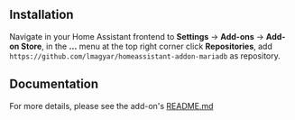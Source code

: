 
## Installation

Navigate in your Home Assistant frontend to **Settings** -> **Add-ons** -> **Add-on Store**, in the **...** menu at the top right corner click **Repositories**, add `https://github.com/lmagyar/homeassistant-addon-mariadb` as repository.

## Documentation

For more details, please see the add-on's [README.md](mariadb)
